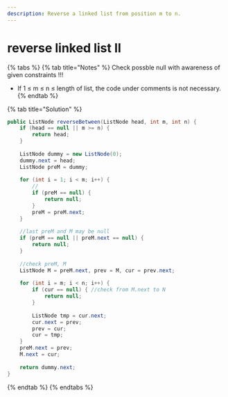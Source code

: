 ```yaml
---
description: Reverse a linked list from position m to n.
---
```


# reverse linked list II

{% tabs %}
{% tab title="Notes" %}
Check possble null with awareness of given constraints !!! 

* If 1 ≤ m ≤ n ≤ length of list,  the code under comments  is not necessary.
{% endtab %}

{% tab title="Solution" %}
```java
public ListNode reverseBetween(ListNode head, int m, int n) {
    if (head == null || m >= n) {
        return head;
    }
    
    ListNode dummy = new ListNode(0);
    dummy.next = head;
    ListNode preM = dummy;
    
    for (int i = 1; i < m; i++) {
        //
        if (preM == null) {
            return null;
        }
        preM = preM.next;
    }
    
    //last preM and M may be null
    if (preM == null || preM.next == null) {
        return null;
    }
    
    //check preM, M
    ListNode M = preM.next, prev = M, cur = prev.next;
    
    for (int i = m; i < n; i++) {
        if (cur == null) { //check from M.next to N
            return null;
        }
        
        ListNode tmp = cur.next;
        cur.next = prev;
        prev = cur;
        cur = tmp;
    }
    preM.next = prev;
    M.next = cur;
    
    return dummy.next;
}
```
{% endtab %}
{% endtabs %}

